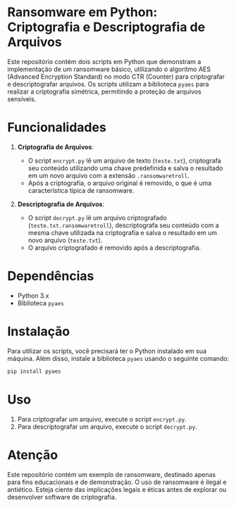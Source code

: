 # Ransomware em Python: Criptografia e Descriptografia de Arquivos

Este repositório contém dois scripts em Python que demonstram a implementação de um ransomware básico, utilizando o algoritmo AES (Advanced Encryption Standard) no modo CTR (Counter) para criptografar e descriptografar arquivos. Os scripts utilizam a biblioteca `pyaes` para realizar a criptografia simétrica, permitindo a proteção de arquivos sensíveis.

# Funcionalidades

1. **Criptografia de Arquivos**:
   - O script `encrypt.py` lê um arquivo de texto (`teste.txt`), criptografa seu conteúdo utilizando uma chave predefinida e salva o resultado em um novo arquivo com a extensão `.ransomwaretroll`.
   - Após a criptografia, o arquivo original é removido, o que é uma característica típica de ransomware.

2. **Descriptografia de Arquivos**:
   - O script `decrypt.py` lê um arquivo criptografado (`teste.txt.ransomwaretroll`), descriptografa seu conteúdo com a mesma chave utilizada na criptografia e salva o resultado em um novo arquivo (`teste.txt`).
   - O arquivo criptografado é removido após a descriptografia.

# Dependências

- Python 3.x
- Biblioteca `pyaes`

# Instalação

Para utilizar os scripts, você precisará ter o Python instalado em sua máquina. Além disso, instale a biblioteca `pyaes` usando o seguinte comando:

```bash
pip install pyaes
```

# Uso

1. Para criptografar um arquivo, execute o script `encrypt.py`.
2. Para descriptografar um arquivo, execute o script `decrypt.py`.

# Atenção
Este repositório contém um exemplo de ransomware, destinado apenas para fins educacionais e de demonstração. O uso de ransomware é ilegal e antiético. Esteja ciente das implicações legais e éticas antes de explorar ou desenvolver software de criptografia.

